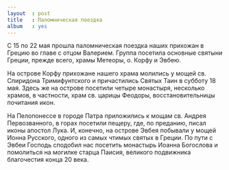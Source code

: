 ```yaml
---
layout  : post
title   : Паломническая поездка
album   : yes
---
```

С 15 по 22 мая прошла паломническая поездка наших прихожан в Грецию во главе с отцом Валерием. Группа посетила основные святыни Греции, прежде всего, храмы Метеоры, о. Корфу и Эвбею. 

На острове Корфу прихожане нашего храма молились у мощей св. Спиридона Тримифунтского и причастились Святых Таин в субботу 18 мая. Здесь же на острове посетили четыре монастыря, несколько храмов, в частности, храм св. царицы Феодоры, восстановительницы почитания икон. 

На Пелопонессе в городе Патра приложились к мощам св. Андрея Первозванного, в горах посетили пещеру, где, по преданию, писал иконы апостол Лука. И, конечно, на острове Эвбея побывали у мощей Ионна Русского, одного из самых чтимых святых в Греции. По пути с Эвбеи Господь сподобил нас посетить монастырь Иоанна Богослова и помолиться на могилке старца Паисия, великого подвижника благочестия конца 20 века.
